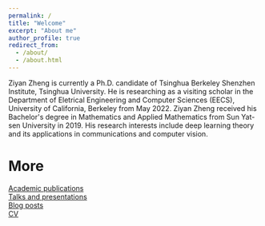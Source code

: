 ```yaml
---
permalink: /
title: "Welcome"
excerpt: "About me"
author_profile: true
redirect_from: 
  - /about/
  - /about.html
---
```


Ziyan Zheng is currently a Ph.D. candidate of Tsinghua Berkeley Shenzhen Institute, Tsinghua University. He is researching as a visiting scholar in the Department of Eletrical Engineering and Computer Sciences (EECS), University of California, Berkeley from May 2022. Ziyan Zheng received his Bachelor's degree in Mathematics and Applied Mathematics from Sun Yat-sen University in 2019. His research interests include deep learning theory and its applications in communications and computer vision.

# More
[Academic publications](https://ziyanzheng.github.io/publications/) <br>
[Talks and presentations](https://ziyanzheng.github.io/talks/) <br>
[Blog posts](https://ziyanzheng.github.io/year-archive/) <br>
[CV](https://ziyanzheng.github.io/cv/)
